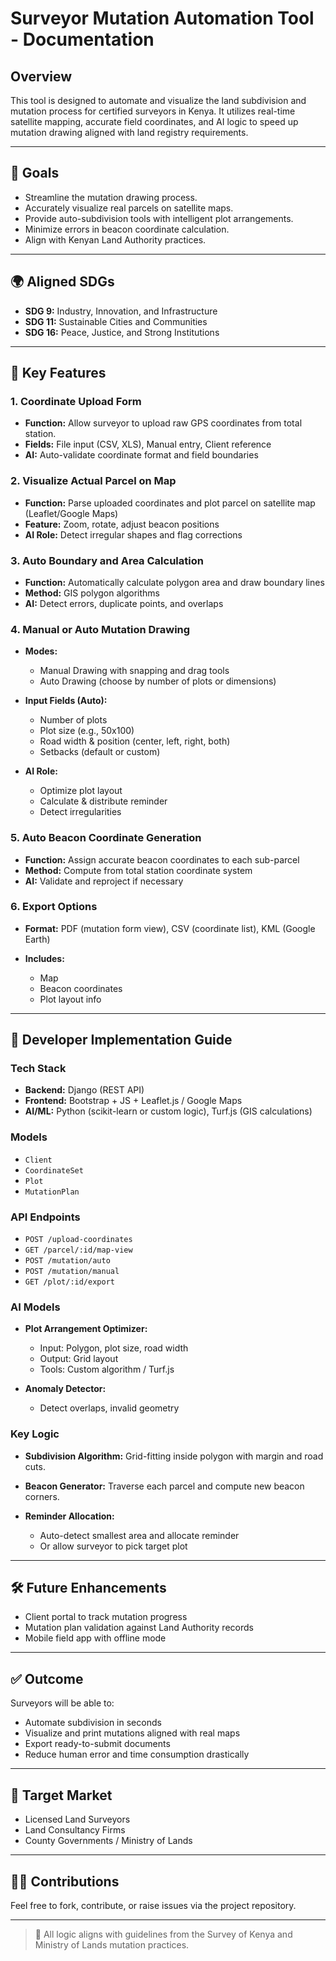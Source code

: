 # Surveyor Mutation Automation Tool - Documentation

## Overview

This tool is designed to automate and visualize the land subdivision and mutation process for certified surveyors in Kenya. It utilizes real-time satellite mapping, accurate field coordinates, and AI logic to speed up mutation drawing aligned with land registry requirements.

---

## 🎯 Goals

* Streamline the mutation drawing process.
* Accurately visualize real parcels on satellite maps.
* Provide auto-subdivision tools with intelligent plot arrangements.
* Minimize errors in beacon coordinate calculation.
* Align with Kenyan Land Authority practices.

---

## 🌍 Aligned SDGs

* **SDG 9:** Industry, Innovation, and Infrastructure
* **SDG 11:** Sustainable Cities and Communities
* **SDG 16:** Peace, Justice, and Strong Institutions

---

## 📌 Key Features

### 1. Coordinate Upload Form

* **Function:** Allow surveyor to upload raw GPS coordinates from total station.
* **Fields:** File input (CSV, XLS), Manual entry, Client reference
* **AI:** Auto-validate coordinate format and field boundaries

### 2. Visualize Actual Parcel on Map

* **Function:** Parse uploaded coordinates and plot parcel on satellite map (Leaflet/Google Maps)
* **Feature:** Zoom, rotate, adjust beacon positions
* **AI Role:** Detect irregular shapes and flag corrections

### 3. Auto Boundary and Area Calculation

* **Function:** Automatically calculate polygon area and draw boundary lines
* **Method:** GIS polygon algorithms
* **AI:** Detect errors, duplicate points, and overlaps

### 4. Manual or Auto Mutation Drawing

* **Modes:**

  * Manual Drawing with snapping and drag tools
  * Auto Drawing (choose by number of plots or dimensions)

* **Input Fields (Auto):**

  * Number of plots
  * Plot size (e.g., 50x100)
  * Road width & position (center, left, right, both)
  * Setbacks (default or custom)

* **AI Role:**

  * Optimize plot layout
  * Calculate & distribute reminder
  * Detect irregularities

### 5. Auto Beacon Coordinate Generation

* **Function:** Assign accurate beacon coordinates to each sub-parcel
* **Method:** Compute from total station coordinate system
* **AI:** Validate and reproject if necessary

### 6. Export Options

* **Format:** PDF (mutation form view), CSV (coordinate list), KML (Google Earth)
* **Includes:**

  * Map
  * Beacon coordinates
  * Plot layout info

---

## 📂 Developer Implementation Guide

### Tech Stack

* **Backend:** Django (REST API)
* **Frontend:** Bootstrap + JS + Leaflet.js / Google Maps
* **AI/ML:** Python (scikit-learn or custom logic), Turf.js (GIS calculations)

### Models

* `Client`
* `CoordinateSet`
* `Plot`
* `MutationPlan`

### API Endpoints

* `POST /upload-coordinates`
* `GET /parcel/:id/map-view`
* `POST /mutation/auto`
* `POST /mutation/manual`
* `GET /plot/:id/export`

### AI Models

* **Plot Arrangement Optimizer:**

  * Input: Polygon, plot size, road width
  * Output: Grid layout
  * Tools: Custom algorithm / Turf.js

* **Anomaly Detector:**

  * Detect overlaps, invalid geometry

### Key Logic

* **Subdivision Algorithm:** Grid-fitting inside polygon with margin and road cuts.
* **Beacon Generator:** Traverse each parcel and compute new beacon corners.
* **Reminder Allocation:**

  * Auto-detect smallest area and allocate reminder
  * Or allow surveyor to pick target plot

---

## 🛠️ Future Enhancements

* Client portal to track mutation progress
* Mutation plan validation against Land Authority records
* Mobile field app with offline mode

---

## ✅ Outcome

Surveyors will be able to:

* Automate subdivision in seconds
* Visualize and print mutations aligned with real maps
* Export ready-to-submit documents
* Reduce human error and time consumption drastically

---

## 👥 Target Market

* Licensed Land Surveyors
* Land Consultancy Firms
* County Governments / Ministry of Lands

---

## 👨‍💻 Contributions

Feel free to fork, contribute, or raise issues via the project repository.

---

> 📍 All logic aligns with guidelines from the Survey of Kenya and Ministry of Lands mutation practices.
